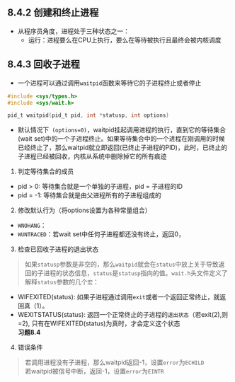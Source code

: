 ## 8.4.2 创建和终止进程
* 从程序员角度，进程处于三种状态之一：
  * 运行：进程要么在CPU上执行，要么在等待被执行且最终会被内核调度


## 8.4.3 回收子进程
* 一个进程可以通过调用`waitpid`函数来等待它的子进程终止或者停止
```C
#include <sys/types.h>
#include <sys/wait.h>

pid_t waitpid(pid_t pid, int *statusp, int options)
```
* 默认情况下` (options=0)`，waitpid挂起调用进程的执行，直到它的等待集合(wait set)中的一个子进程终止。如果等待集合中的一个进程在刚调用的时候已经终止了，那么waitpid就立即返回(已终止子进程的PID)，此时，已终止的子进程已经被回收，内核从系统中删除掉它的所有痕迹

1. 判定等待集合的成员
* pid > 0: 等待集合就是一个单独的子进程，pid = 子进程的ID
* pid = -1: 等待集合就是由父进程所有的子进程组成的

2. 修改默认行为（将options设置为各种常量组合）
* `WNOHANG`：
* `WUNTRACED`：若wait set中任何子进程都还没有终止，返回0，

3. 检查已回收子进程的退出状态
> 如果`statusp`参数是非空的，那么`waitpid`就会在`status`中放上关于导致返回的子进程的状态信息，`status`是`statusp`指向的值。`wait.h`头文件定义了解释`status`参数的几个`宏`：
* WIFEXITED(status): 如果子进程通过调用`exit`或者一个返回正常终止，就返回真（1）。
* WEXITSTATUS(status): 返回一个正常终止的子进程的`退出状态`（若exit(2),则=2), 只有在WIFEXITED(status)为真时，才会定义这个状态  
**习题8.4**

4. 错误条件
> 若调用进程没有子进程，那么waitpid返回-1，设置`error`为`ECHILD`  
> 若waitpid被信号中断，返回-1，设置`error`为`EINTR`
